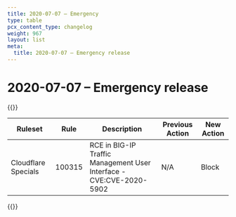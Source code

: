 ```yaml
---
title: 2020-07-07 – Emergency
type: table
pcx_content_type: changelog
weight: 967
layout: list
meta:
  title: 2020-07-07 – Emergency release
---
```


# 2020-07-07 – Emergency release

{{<table-wrap>}}

<table style="width: 100%">
  <thead>
    <tr>
      <th>Ruleset</th>
      <th>Rule</th>
      <th>Description</th>
      <th>Previous Action</th>
      <th>New Action</th>
    </tr>
  </thead>
  <tbody>
    <tr>
      <td>Cloudflare Specials</td>
      <td>100315</td>
      <td>
        RCE in BIG-IP Traffic Management User Interface - CVE:CVE-2020-5902
      </td>
      <td>N/A</td>
      <td>Block</td>
    </tr>
  </tbody>
</table>
{{</table-wrap>}}
